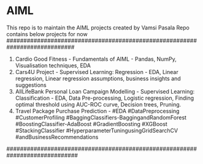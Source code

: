 # AIML
This repo is to maintain the AIML projects created by Vamsi Pasala
Repo contains below projects for now
############################################################################

1. Cardio Good Fitness - Fundamentals of AIML - Pandas, NumPy, Visualisation techniques, EDA
2. Cars4U Project - Supervised Learning: Regression - EDA, Linear regression, Linear regression assumptions, business insights and suggestions
3. AllLifeBank Personal Loan Campaign Modelling - Supervised Learning: Classification - EDA, Data Pre-processing, Logistic regression, Finding optimal threshold using AUC-ROC curve, Decision trees, Pruning.
4. Travel Package Purchase Prediction -  #EDA #DataPreprocessing #CustomerProfiling #BaggingClassifiers-BaggingandRandomForest #BoostingClassifier-AdaBoost #GradientBoosting #XGBoost #StackingClassifier #HyperparameterTuningusingGridSearchCV #andBusinessRecommendations

#############################################################################
